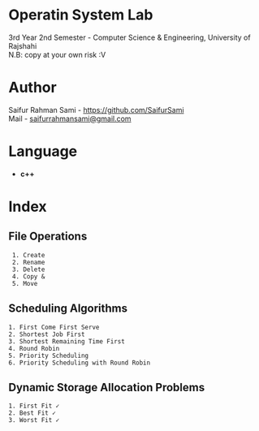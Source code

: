 # Operatin System Lab
 3rd Year 2nd Semester - Computer Science & Engineering, University of Rajshahi <br/>
 N.B: copy at your own risk :V

# Author
 Saifur Rahman Sami - https://github.com/SaifurSami <br/>
 Mail - saifurrahmansami@gmail.com


# Language
+ **c++**

# Index

## File Operations
```
 1. Create
 2. Rename
 3. Delete 
 4. Copy &
 5. Move 
```
## Scheduling Algorithms
```
1. First Come First Serve
2. Shortest Job First
3. Shortest Remaining Time First
4. Round Robin
5. Priority Scheduling
6. Priority Scheduling with Round Robin
```
## Dynamic Storage Allocation Problems
```
1. First Fit ✓
2. Best Fit ✓
3. Worst Fit ✓
